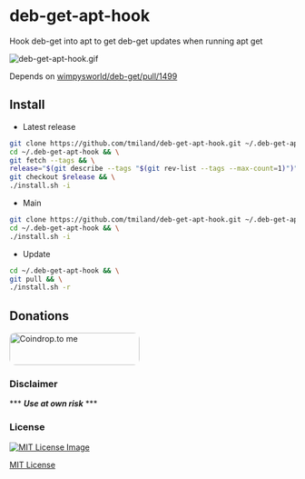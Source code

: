 # deb-get-apt-hook

 Hook deb-get into apt to get deb-get updates when running apt get

![deb-get-apt-hook.gif](https://github.com/tmiland/deb-get-apt-hook/blob/main/res/deb-get-apt-hook.gif?raw=true)

Depends on [wimpysworld/deb-get/pull/1499](https://github.com/wimpysworld/deb-get/pull/1499)

## Install

- Latest release
```bash
git clone https://github.com/tmiland/deb-get-apt-hook.git ~/.deb-get-apt-hook && \
cd ~/.deb-get-apt-hook && \
git fetch --tags && \
release="$(git describe --tags "$(git rev-list --tags --max-count=1)")" && \
git checkout $release && \
./install.sh -i
```

- Main
```bash
git clone https://github.com/tmiland/deb-get-apt-hook.git ~/.deb-get-apt-hook && \
cd ~/.deb-get-apt-hook && \
./install.sh -i
```

- Update
```bash
cd ~/.deb-get-apt-hook && \
git pull && \
./install.sh -r
```

## Donations
<a href="https://coindrop.to/tmiland" target="_blank"><img src="https://coindrop.to/embed-button.png" style="border-radius: 10px; height: 57px !important;width: 229px !important;" alt="Coindrop.to me"></img></a>

### Disclaimer 

*** ***Use at own risk*** ***

### License

[![MIT License Image](https://upload.wikimedia.org/wikipedia/commons/thumb/0/0c/MIT_logo.svg/220px-MIT_logo.svg.png)](https://tmiland.github.io/deb-get-apt-hook/LICENSE)

[MIT License](https://tmiland.github.io/deb-get-apt-hook/LICENSE)